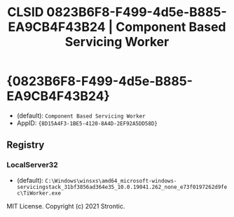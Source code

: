 ﻿---
title: "CLSID 0823B6F8-F499-4d5e-B885-EA9CB4F43B24 | Component Based Servicing Worker"
excerpt: What is COM-Object CLSID 0823B6F8-F499-4d5e-B885-EA9CB4F43B24?
---

# {0823B6F8-F499-4d5e-B885-EA9CB4F43B24}

* (default): `Component Based Servicing Worker`
* AppID: `{8D15A4F3-1BE5-4120-8A4D-2EF92A5DD58D}`

## Registry


### LocalServer32

* (default): `C:\Windows\winsxs\amd64_microsoft-windows-servicingstack_31bf3856ad364e35_10.0.19041.262_none_e73f0197262d9fec\TiWorker.exe`

MIT License. Copyright (c) 2021 Strontic.


